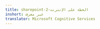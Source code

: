 ```yaml
---
title: sharepoint-الخطة على الإنترنت-2
inshort: غير معرف
translator: Microsoft Cognitive Services
---
```




